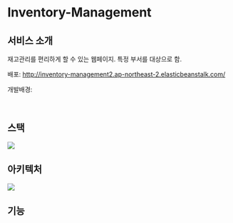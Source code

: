 # Inventory-Management
## 서비스 소개

재고관리를 편리하게 할 수 있는 웹페이지.
특정 부서를 대상으로 함.

배포: http://inventory-management2.ap-northeast-2.elasticbeanstalk.com/

개발배경: 

<br />


## 스택
<img src="https://github.com/AngryDoggaebi/Inventory-Management/assets/120698922/e695182f-4e25-4ab5-83ab-4d70ae4ff4a0" />



## 아키텍처
<img src="https://github.com/AngryDoggaebi/Inventory-Management/assets/120698922/a877d76f-c703-4020-af1b-97548697b546" />


## 기능

